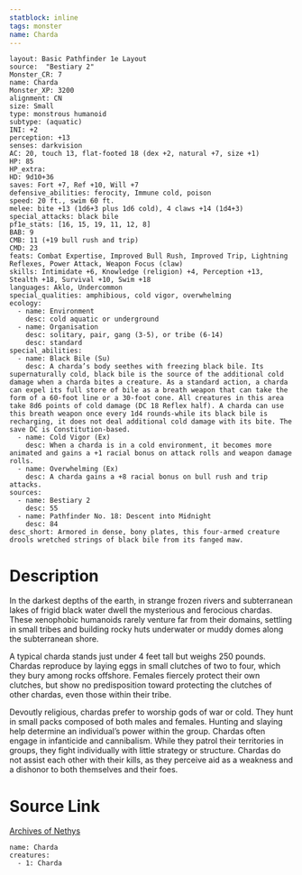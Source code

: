 ```yaml
---
statblock: inline
tags: monster
name: Charda
---
```

```statblock
layout: Basic Pathfinder 1e Layout
source:  "Bestiary 2"
Monster_CR: 7
name: Charda
Monster_XP: 3200
alignment: CN
size: Small
type: monstrous humanoid
subtype: (aquatic)
INI: +2
perception: +13
senses: darkvision
AC: 20, touch 13, flat-footed 18 (dex +2, natural +7, size +1)
HP: 85
HP_extra: 
HD: 9d10+36
saves: Fort +7, Ref +10, Will +7
defensive_abilities: ferocity, Immune cold, poison
speed: 20 ft., swim 60 ft.
melee: bite +13 (1d6+3 plus 1d6 cold), 4 claws +14 (1d4+3)
special_attacks: black bile
pf1e_stats: [16, 15, 19, 11, 12, 8]
BAB: 9
CMB: 11 (+19 bull rush and trip)
CMD: 23
feats: Combat Expertise, Improved Bull Rush, Improved Trip, Lightning Reflexes, Power Attack, Weapon Focus (claw)
skills: Intimidate +6, Knowledge (religion) +4, Perception +13, Stealth +18, Survival +10, Swim +18
languages: Aklo, Undercommon
special_qualities: amphibious, cold vigor, overwhelming
ecology:
  - name: Environment
    desc: cold aquatic or underground
  - name: Organisation
    desc: solitary, pair, gang (3-5), or tribe (6-14)
    desc: standard
special_abilities:
  - name: Black Bile (Su)
    desc: A charda’s body seethes with freezing black bile. Its supernaturally cold, black bile is the source of the additional cold damage when a charda bites a creature. As a standard action, a charda can expel its full store of bile as a breath weapon that can take the form of a 60-foot line or a 30-foot cone. All creatures in this area take 8d6 points of cold damage (DC 18 Reflex half). A charda can use this breath weapon once every 1d4 rounds-while its black bile is recharging, it does not deal additional cold damage with its bite. The save DC is Constitution-based.
  - name: Cold Vigor (Ex)
    desc: When a charda is in a cold environment, it becomes more animated and gains a +1 racial bonus on attack rolls and weapon damage rolls.
  - name: Overwhelming (Ex)
    desc: A charda gains a +8 racial bonus on bull rush and trip attacks.
sources:
  - name: Bestiary 2
    desc: 55
  - name: Pathfinder No. 18: Descent into Midnight
    desc: 84
desc_short: Armored in dense, bony plates, this four-armed creature drools wretched strings of black bile from its fanged maw. 
```
# Description
In the darkest depths of the earth, in strange frozen rivers and subterranean lakes of frigid black water dwell the mysterious and ferocious chardas. These xenophobic humanoids rarely venture far from their domains, settling in small tribes and building rocky huts underwater or muddy domes along the subterranean shore. 

A typical charda stands just under 4 feet tall but weighs 250 pounds. Chardas reproduce by laying eggs in small clutches of two to four, which they bury among rocks offshore. Females fiercely protect their own clutches, but show no predisposition toward protecting the clutches of other chardas, even those within their tribe. 

Devoutly religious, chardas prefer to worship gods of war or cold. They hunt in small packs composed of both males and females. Hunting and slaying help determine an individual’s power within the group. Chardas often engage in infanticide and cannibalism. While they patrol their territories in groups, they fight individually with little strategy or structure. Chardas do not assist each other with their kills, as they perceive aid as a weakness and a dishonor to both themselves and their foes.
# Source Link
[Archives of Nethys](https://aonprd.com/MonsterDisplay.aspx?ItemName=Charda)
```encounter-table
name: Charda
creatures:
  - 1: Charda
```
